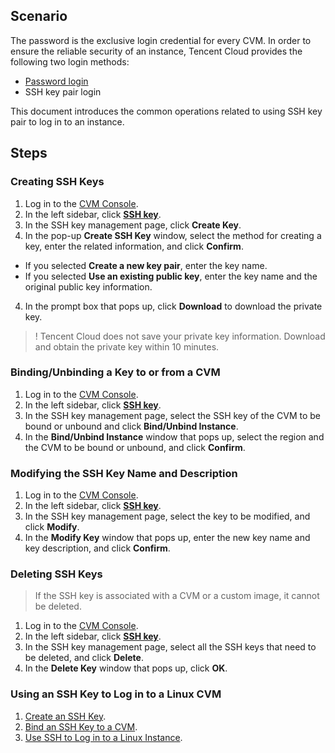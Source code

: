 ## Scenario
The password is the exclusive login credential for every CVM. In order to ensure the reliable security of an instance, Tencent Cloud provides the following two login methods:
- [Password login](https://intl.cloud.tencent.com/document/product/213/6093)
- SSH key pair login

This document introduces the common operations related to using SSH key pair to log in to an instance.

## Steps

<span id="creatSSH"></span>
### Creating SSH Keys
 1. Log in to the [CVM Console](https://console.cloud.tencent.com/cvm/).
 2. In the left sidebar, click **[SSH key](https://console.cloud.tencent.com/cvm/sshkey)**.
 3. In the SSH key management page, click **Create Key**.
 4. In the pop-up **Create SSH Key** window, select the method for creating a key, enter the related information, and click **Confirm**.
  - If you selected **Create a new key pair**, enter the key name.
  - If you selected **Use an existing public key**, enter the key name and the original public key information.
 4. In the prompt box that pops up, click **Download** to download the private key.
 >! Tencent Cloud does not save your private key information. Download and obtain the private key within 10 minutes.
 > 

<span id="bindingSSH"></span>
### Binding/Unbinding a Key to or from a CVM
 1. Log in to the [CVM Console](https://console.cloud.tencent.com/cvm/).
 2. In the left sidebar, click **[SSH key](https://console.cloud.tencent.com/cvm/sshkey)**.
 3. In the SSH key management page, select the SSH key of the CVM to be bound or unbound and click **Bind/Unbind Instance**.
 4. In the **Bind/Unbind Instance** window that pops up, select the region and the CVM to be bound or unbound, and click **Confirm**.


### Modifying the SSH Key Name and Description
 1. Log in to the [CVM Console](https://console.cloud.tencent.com/cvm/).
 2. In the left sidebar, click **[SSH key](https://console.cloud.tencent.com/cvm/sshkey)**.
 3. In the SSH key management page, select the key to be modified, and click **Modify**.
 4. In the **Modify Key** window that pops up, enter the new key name and key description, and click **Confirm**.

### Deleting SSH Keys
> If the SSH key is associated with a CVM or a custom image, it cannot be deleted.
>
 1. Log in to the [CVM Console](https://console.cloud.tencent.com/cvm/).
 2. In the left sidebar, click **[SSH key](https://console.cloud.tencent.com/cvm/sshkey)**.
 3. In the SSH key management page, select all the SSH keys that need to be deleted, and click **Delete**.
 4. In the **Delete Key** window that pops up, click **OK**.

### Using an SSH Key to Log in to a Linux CVM

1. [Create an SSH Key](#creatSSH).
2. [Bind an SSH Key to a CVM](#bindingSSH).
3. [Use SSH to Log in to a Linux Instance](https://intl.cloud.tencent.com/document/product/213/32501).
